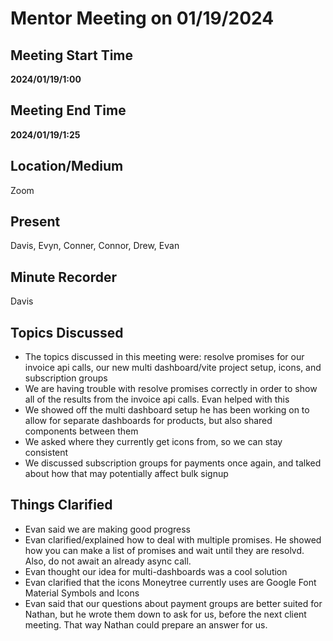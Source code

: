 # Mentor Meeting on 01/19/2024

## Meeting Start Time

**2024/01/19/1:00**

## Meeting End Time

**2024/01/19/1:25**

## Location/Medium

Zoom

## Present

Davis, Evyn, Conner, Connor, Drew, Evan

## Minute Recorder

Davis

## Topics Discussed

- The topics discussed in this meeting were: resolve promises for our invoice api calls, our new multi dashboard/vite project setup, icons, and subscription groups
- We are having trouble with resolve promises correctly in order to show all of the results from the invoice api calls. Evan helped with this
- We showed off the multi dashboard setup he has been working on to allow for separate dashboards for products, but also shared components between them
- We asked where they currently get icons from, so we can stay consistent
- We discussed subscription groups for payments once again, and talked about how that may potentially affect bulk signup

## Things Clarified

- Evan said we are making good progress
- Evan clarified/explained how to deal with multiple promises. He showed how you can make a list of promises and wait until they are resolvd. Also, do not await an already async call.
- Evan thought our idea for multi-dashboards was a cool solution
- Evan clarified that the icons Moneytree currently uses are Google Font Material Symbols and Icons
- Evan said that our questions about payment groups are better suited for Nathan, but he wrote them down to ask for us, before the next client meeting. That way Nathan could prepare an answer for us.

